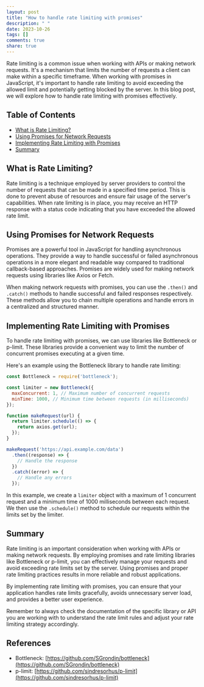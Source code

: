 ```yaml
---
layout: post
title: "How to handle rate limiting with promises"
description: " "
date: 2023-10-26
tags: []
comments: true
share: true
---
```


Rate limiting is a common issue when working with APIs or making network requests. It's a mechanism that limits the number of requests a client can make within a specific timeframe. When working with promises in JavaScript, it's important to handle rate limiting to avoid exceeding the allowed limit and potentially getting blocked by the server. In this blog post, we will explore how to handle rate limiting with promises effectively.

## Table of Contents
- [What is Rate Limiting?](#what-is-rate-limiting)
- [Using Promises for Network Requests](#using-promises-for-network-requests)
- [Implementing Rate Limiting with Promises](#implementing-rate-limiting-with-promises)
- [Summary](#summary)

## What is Rate Limiting? 
Rate limiting is a technique employed by server providers to control the number of requests that can be made in a specified time period. This is done to prevent abuse of resources and ensure fair usage of the server's capabilities. When rate limiting is in place, you may receive an HTTP response with a status code indicating that you have exceeded the allowed rate limit.

## Using Promises for Network Requests
Promises are a powerful tool in JavaScript for handling asynchronous operations. They provide a way to handle successful or failed asynchronous operations in a more elegant and readable way compared to traditional callback-based approaches. Promises are widely used for making network requests using libraries like Axios or Fetch.

When making network requests with promises, you can use the `.then()` and `.catch()` methods to handle successful and failed responses respectively. These methods allow you to chain multiple operations and handle errors in a centralized and structured manner.

## Implementing Rate Limiting with Promises
To handle rate limiting with promises, we can use libraries like Bottleneck or p-limit. These libraries provide a convenient way to limit the number of concurrent promises executing at a given time.

Here's an example using the Bottleneck library to handle rate limiting:

```javascript
const Bottleneck = require('bottleneck');

const limiter = new Bottleneck({
  maxConcurrent: 1, // Maximum number of concurrent requests
  minTime: 1000, // Minimum time between requests (in milliseconds)
});

function makeRequest(url) {
  return limiter.schedule(() => {
    return axios.get(url);
  });
}

makeRequest('https://api.example.com/data')
  .then((response) => {
    // Handle the response
  })
  .catch((error) => {
    // Handle any errors
  });
```

In this example, we create a `limiter` object with a maximum of 1 concurrent request and a minimum time of 1000 milliseconds between each request. We then use the `.schedule()` method to schedule our requests within the limits set by the limiter.

## Summary
Rate limiting is an important consideration when working with APIs or making network requests. By employing promises and rate limiting libraries like Bottleneck or p-limit, you can effectively manage your requests and avoid exceeding rate limits set by the server. Using promises and proper rate limiting practices results in more reliable and robust applications.

By implementing rate limiting with promises, you can ensure that your application handles rate limits gracefully, avoids unnecessary server load, and provides a better user experience.

Remember to always check the documentation of the specific library or API you are working with to understand the rate limit rules and adjust your rate limiting strategy accordingly.

## References
- Bottleneck: [https://github.com/SGrondin/bottleneck](https://github.com/SGrondin/bottleneck)
- p-limit: [https://github.com/sindresorhus/p-limit](https://github.com/sindresorhus/p-limit)